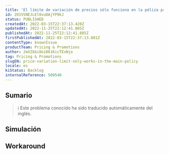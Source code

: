 ```yaml
---
title: 'El límite de variación de precios sólo funciona en la póliza principal'
id: 201VSNEJLEl0vuDAjYP0kJ
status: PUBLISHED
createdAt: 2022-03-15T22:37:13.420Z
updatedAt: 2022-11-25T22:12:41.885Z
publishedAt: 2022-11-25T22:12:41.885Z
firstPublishedAt: 2022-03-15T22:37:13.881Z
contentType: knownIssue
productTeam: Pricing & Promotions
author: 2mXZkbi0oi061KicTExNjo
tag: Pricing & Promotions
slugEN: price-variation-limit-only-works-in-the-main-policy
locale: es
kiStatus: Backlog
internalReference: 509540
---
```


## Sumario

>ℹ️ Este problema conocido ha sido traducido automáticamente del inglés.



## Simulación



## Workaround




